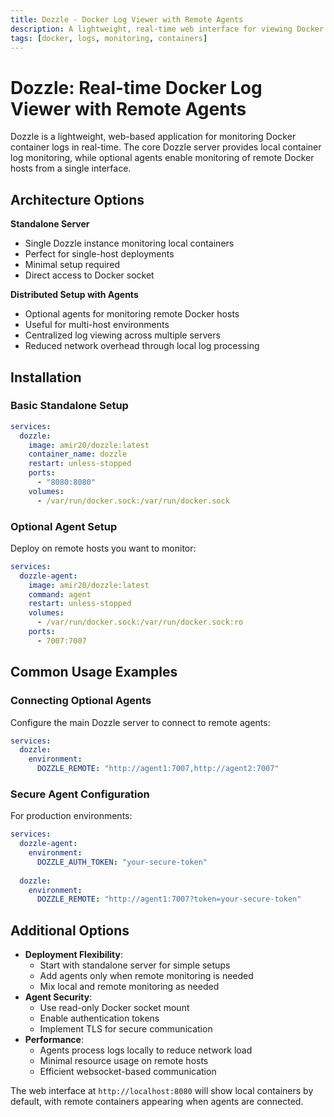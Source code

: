 ```yaml
---
title: Dozzle - Docker Log Viewer with Remote Agents
description: A lightweight, real-time web interface for viewing Docker container logs with optional distributed agent support
tags: [docker, logs, monitoring, containers]
---
```


# Dozzle: Real-time Docker Log Viewer with Remote Agents

Dozzle is a lightweight, web-based application for monitoring Docker container logs in real-time. The core Dozzle server provides local container log monitoring, while optional agents enable monitoring of remote Docker hosts from a single interface.

## Architecture Options

**Standalone Server**
- Single Dozzle instance monitoring local containers
- Perfect for single-host deployments
- Minimal setup required
- Direct access to Docker socket

**Distributed Setup with Agents**
- Optional agents for monitoring remote Docker hosts
- Useful for multi-host environments
- Centralized log viewing across multiple servers
- Reduced network overhead through local log processing

## Installation

### Basic Standalone Setup
```yaml
services:
  dozzle:
    image: amir20/dozzle:latest
    container_name: dozzle
    restart: unless-stopped
    ports:
      - "8080:8080"
    volumes:
      - /var/run/docker.sock:/var/run/docker.sock
```

### Optional Agent Setup
Deploy on remote hosts you want to monitor:
```yaml
services:
  dozzle-agent:
    image: amir20/dozzle:latest
    command: agent
    restart: unless-stopped
    volumes:
      - /var/run/docker.sock:/var/run/docker.sock:ro
    ports:
      - 7007:7007
```

## Common Usage Examples

### Connecting Optional Agents

Configure the main Dozzle server to connect to remote agents:

```yaml
services:
  dozzle:
    environment:
      DOZZLE_REMOTE: "http://agent1:7007,http://agent2:7007"
```

### Secure Agent Configuration

For production environments:

```yaml
services:
  dozzle-agent:
    environment:
      DOZZLE_AUTH_TOKEN: "your-secure-token"
  
  dozzle:
    environment:
      DOZZLE_REMOTE: "http://agent1:7007?token=your-secure-token"
```

## Additional Options

- **Deployment Flexibility**: 
  - Start with standalone server for simple setups
  - Add agents only when remote monitoring is needed
  - Mix local and remote monitoring as needed
- **Agent Security**:
  - Use read-only Docker socket mount
  - Enable authentication tokens
  - Implement TLS for secure communication
- **Performance**:
  - Agents process logs locally to reduce network load
  - Minimal resource usage on remote hosts
  - Efficient websocket-based communication

The web interface at `http://localhost:8080` will show local containers by default, with remote containers appearing when agents are connected.